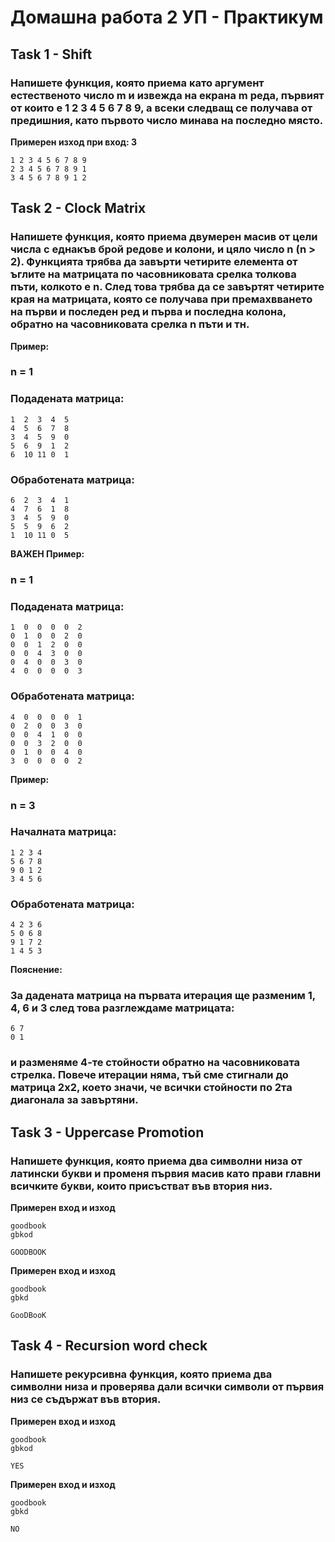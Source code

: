 # Домашна работа 2 УП - Практикум

## Task 1 - Shift
### Напишете функция, която приема като аргумент естественото число m и извежда на екрана m реда, първият от които е 1 2 3 4 5 6 7 8 9, а всеки следващ се получава от предишния, като първото число минава на последно място.

**Примерен изход при вход: 3**  
```
1 2 3 4 5 6 7 8 9
2 3 4 5 6 7 8 9 1
3 4 5 6 7 8 9 1 2
```

## Task 2 - Clock Matrix
### Напишете функция, която приема двумерен масив от цели числа с еднакъв брой редове и колони, и цяло число n (n > 2). Функцията трябва да завърти четирите елемента от ъглите на матрицата по часовниковата срелка толкова пъти, колкото е n. След това трябва да се завъртят четирите края на матрицата, която се получава при премахвването на първи и последен ред и първа и последна колона, обратно на часовниковата срелка n пъти и тн.

**Пример:**

### n = 1

### Подадената матрица:
```
1  2  3  4  5
4  5  6  7  8
3  4  5  9  0
5  6  9  1  2
6  10 11 0  1
```
### Обработената матрица:
```
6  2  3  4  1
4  7  6  1  8
3  4  5  9  0
5  5  9  6  2
1  10 11 0  5 
```

**ВАЖЕН Пример:**

### n = 1

### Подадената матрица:
```
1  0  0  0  0  2
0  1  0  0  2  0
0  0  1  2  0  0
0  0  4  3  0  0
0  4  0  0  3  0
4  0  0  0  0  3
```
### Обработената матрица:
```
4  0  0  0  0  1
0  2  0  0  3  0
0  0  4  1  0  0
0  0  3  2  0  0
0  1  0  0  4  0
3  0  0  0  0  2
```


**Пример:**

### n = 3

### Началната матрица:
```
1 2 3 4
5 6 7 8
9 0 1 2
3 4 5 6
```

### Обработената матрица:
```
4 2 3 6
5 0 6 8
9 1 7 2
1 4 5 3
```
**Пояснение:**

### За дадената матрица на първата итерация ще разменим 1, 4, 6 и 3 след това разглеждаме матрицата:
```
6 7
0 1
```
### и разменяме 4-те стойности обратно на часовниковата стрелка. Повече итерации няма, тъй сме стигнали до матрица 2х2, което значи, че всички стойности по 2та диагонала за завъртяни.

## Task 3 - Uppercase Promotion
### Напишете функция, която приема два символни низа от латински букви и променя първия масив като прави главни всичките букви, които присъстват във втория низ.

**Примерен вход и изход**
```           
goodbook 
gbkod

GOODBOOK
```  

**Примерен вход и изход**
```           
goodbook 
gbkd

GooDBooK
```   

## Task 4 - Recursion word check
### Напишете рекурсивна функция, която приема два символни низа и проверява дали всички символи от първия низ се съдържат във втория.

**Примерен вход и изход**
```           
goodbook 
gbkod

YES
```    

**Примерен вход и изход**
```           
goodbook 
gbkd

NO
```      
